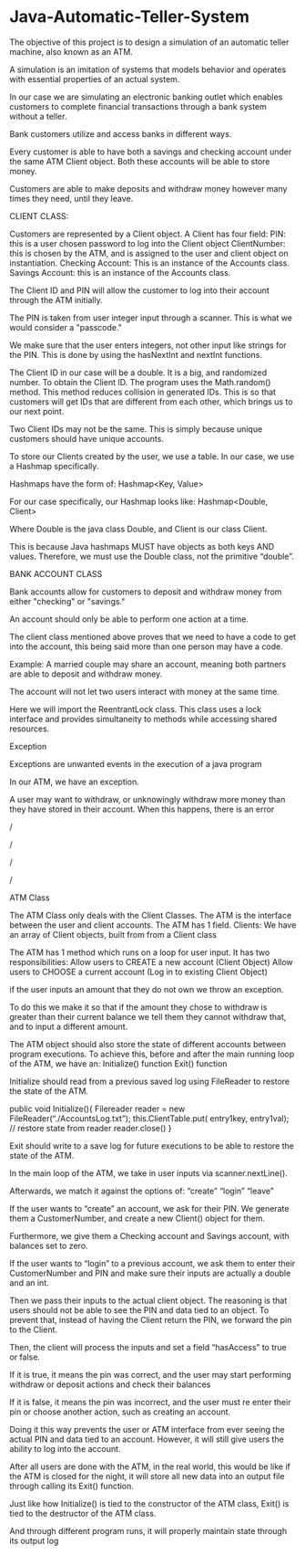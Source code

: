 # Java-Automatic-Teller-System
The objective of this project is to design a simulation of an automatic teller machine, also known as an ATM.

A simulation is an imitation of systems that models behavior and operates with essential properties of an actual system. 

In our case we are simulating an electronic banking outlet which enables customers to complete financial transactions through a bank system without a teller.

Bank customers utilize and access banks in different ways.

Every customer is able to have both a savings and checking account under the same ATM Client object. Both these accounts will be able to store money. 

Customers are able to make deposits and withdraw money however many times they need, until they leave.

CLIENT CLASS:


Customers are represented by a Client object.
A Client has four field:
PIN: this is a user chosen password to log into the Client object
ClientNumber: this is chosen by the ATM, and is assigned to the user and client object on instantiation. 
Checking Account: This is an instance of the Accounts class.
Savings Account: this is an instance of the Accounts class.

The Client ID and PIN will allow the customer to log into their account through the ATM initially.

The PIN is taken from user integer input through a scanner. This is what we would consider a "passcode."

We make sure that the user enters integers, not other input like strings for the PIN.  This is done by using the hasNextInt and nextInt functions.

The Client ID in our case will be a double. It is a big, and randomized number. 
To obtain the Client ID. The program uses the Math.random() method. This method reduces collision in generated IDs. This is so that customers will get IDs that are different from each other, which brings us to our next point.

Two Client IDs may not be the same. This is simply because unique customers should have unique accounts.

To store our Clients created by the user, we use a table.
In our case, we use a Hashmap specifically.

Hashmaps have the form of:    Hashmap<Key, Value>

For our case specifically, our Hashmap looks like:
Hashmap<Double, Client>

Where Double is the java class Double, and Client is our class Client.

This is because Java hashmaps MUST have objects as both keys AND values.
Therefore, we must use the Double class, not the primitive “double”.

BANK ACCOUNT CLASS


Bank accounts allow for customers to deposit and withdraw money from either "checking" or "savings."

An account should only be able to perform one action at a time.

The client class mentioned above proves that we need to have a code to get into the account, this being said more than one person may have a code.

Example: A married couple may share an account, meaning both partners are able to deposit and withdraw money.

The account will not let two users interact with money at the same time.

Here we will import the ReentrantLock class. This class uses a lock interface and provides simultaneity to methods while accessing shared resources.

Exception

Exceptions are unwanted events in the execution of a java program

In our ATM, we have an exception. 

A user may want to withdraw, or unknowingly withdraw more money than they have stored in their account. When this happens, there is an error

/

/

/

/

ATM Class


The ATM Class only deals with the Client Classes.
The ATM is the interface between the user and client accounts.
The ATM has 1 field.
Clients: We have an array of Client objects, built from from a Client class

The ATM has 1 method which runs on a loop for user input. It has two responsibilities:
Allow users to CREATE a new account (Client Object)
Allow users to CHOOSE a current account (Log in to existing Client Object)


if the user inputs an amount that they do not own we throw an exception. 

To do this we make it so that if the amount they chose to withdraw is greater than their current balance we tell them they cannot withdraw that, and to input a different amount.

The ATM object should also store the state of different accounts between program executions. To achieve this, before and after the main running loop of the ATM, we have an:
Initialize() function
Exit() function

Initialize should read from a previous saved log using FileReader to restore the state of the ATM.


public void Initialize(){
    Filereader reader = new FileReader(“./AccountsLog.txt”);
    this.ClientTable.put( entry1key, entry1val);
    // restore state from reader
    reader.close()
}

Exit should write to a save log for future executions to be able to restore the state of the ATM.

In the main loop of the ATM, we take in user inputs via scanner.nextLine().

Afterwards, we match it against the options of:
“create”
“login”
“leave”

If the user wants to “create” an account, we ask for their PIN.
We generate them a CustomerNumber, and create a new Client() object for them.

Furthermore, we give them a Checking account and Savings account, with balances set to zero.

If the user wants to “login” to a previous account, we ask them to enter their CustomerNumber and PIN and make sure their inputs are actually a double and an int.

Then we pass their inputs to the actual client object.
The reasoning is that users should not be able to see the PIN and data tied to an object. To prevent that, instead of having the Client return the PIN, we forward the pin to the Client.

Then, the client will process the inputs and set a field “hasAccess” to true or false.

If it is true, it means the pin was correct, and the user may start performing withdraw or deposit actions and check their balances

If it is false, it means the pin was incorrect, and the user must re enter their pin or choose another action, such as creating an account.

Doing it this way prevents the user or ATM interface from ever seeing the actual PIN and data tied to an account. However, it will still give users the ability to log into the account.

After all users are done with the ATM, in the real world, this would be like if the ATM is closed for the night, it will store all new data into an output file through calling its Exit() function.

Just like how Initialize() is tied to the constructor of the ATM class,
Exit() is tied to the destructor of the ATM class.

And through different program runs, it will properly maintain state through its output log


